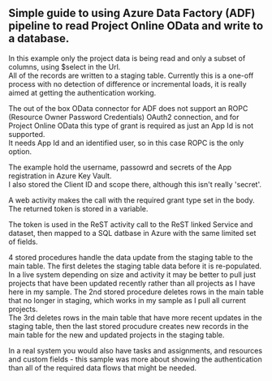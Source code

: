## Simple guide to using Azure Data Factory (ADF) pipeline to read Project Online OData and write to a database.

In this example only the project data is being read and only a subset of columns, using $select in the Url.  
All of the records are written to a staging table.
Currently this is a one-off process with no detection of difference or incremental loads, it is really aimed at getting the authentication working.

The out of the box OData connector for ADF does not support an ROPC (Resource Owner Password Credentials) OAuth2 connection, 
and for Project Online OData this type of grant is required as just an App Id is not supported.  
It needs App Id and an identified user, so in this case ROPC is the only option.

The example hold the username, passowrd and secrets of the App registration in Azure Key Vault.  
I also stored the Client ID and scope there, although this isn't really 'secret'.

A web activity makes the call with the required grant type set in the body.  The returned token is stored in a variable.

The token is used in the ReST activity call to the ReST linked Service and dataset, then mapped to a SQL datbase in Azure with the same limited set of fields.

4 stored procedures handle the data update from the staging table to the main table.  The first deletes the staging table data before it is re-populated.
In a live system depending on size and activity it may be better to pull just projects that have been updated recently rather than all projects as I have here in my sample.
The 2nd stored procedure deletes rows in the main table that no longer in staging, which works in my sample as I pull all current projects.  
The 3rd deletes rows in the main table that have more recent updates in the staging table, then the last stored procudure creates new records in the main table for the new and updated projects in the staging table.

In a real system you would also have tasks and assignments, and resources and custom fields - this sample was more about showing the authentication than all of the required data flows that might be needed.

